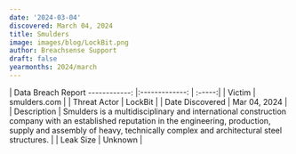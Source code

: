 ```yaml
---
date: '2024-03-04'
discovered: March 04, 2024
title: Smulders
image: images/blog/LockBit.png
author: Breachsense Support
draft: false
yearmonths: 2024/march
---
```



| Data Breach Report
------------:     |:-------------:    | :-----:|
| Victim      | smulders.com      | 
| Threat Actor      | LockBit      | 
| Date Discovered      | Mar 04, 2024      | 
| Description      | Smulders is a multidisciplinary and international construction company with an established reputation in the engineering, production, supply and assembly of heavy, technically complex and architectural steel structures.      | 
| Leak Size      | Unknown      | 

